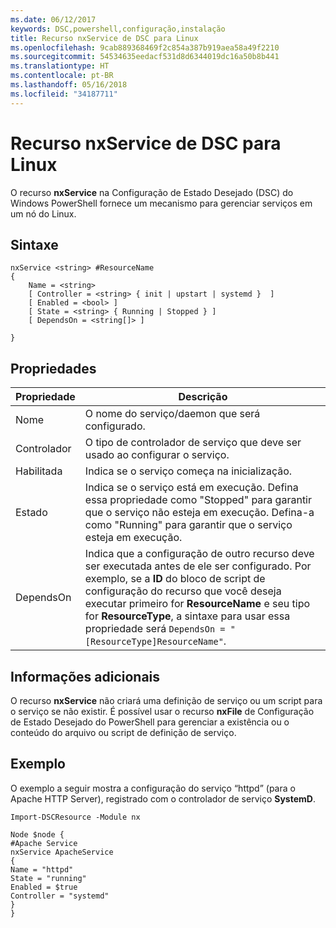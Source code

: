 ```yaml
---
ms.date: 06/12/2017
keywords: DSC,powershell,configuração,instalação
title: Recurso nxService de DSC para Linux
ms.openlocfilehash: 9cab889368469f2c854a387b919aea58a49f2210
ms.sourcegitcommit: 54534635eedacf531d8d6344019dc16a50b8b441
ms.translationtype: HT
ms.contentlocale: pt-BR
ms.lasthandoff: 05/16/2018
ms.locfileid: "34187711"
---
```

# <a name="dsc-for-linux-nxservice-resource"></a>Recurso nxService de DSC para Linux

O recurso **nxService** na Configuração de Estado Desejado (DSC) do Windows PowerShell fornece um mecanismo para gerenciar serviços em um nó do Linux.

## <a name="syntax"></a>Sintaxe

```
nxService <string> #ResourceName
{
    Name = <string>
    [ Controller = <string> { init | upstart | systemd }  ]
    [ Enabled = <bool> ]
    [ State = <string> { Running | Stopped } ]
    [ DependsOn = <string[]> ]

}
```

## <a name="properties"></a>Propriedades
|  Propriedade |  Descrição |
|---|---|
| Nome| O nome do serviço/daemon que será configurado.|
| Controlador| O tipo de controlador de serviço que deve ser usado ao configurar o serviço.|
| Habilitada| Indica se o serviço começa na inicialização.|
| Estado| Indica se o serviço está em execução. Defina essa propriedade como "Stopped" para garantir que o serviço não esteja em execução. Defina-a como "Running" para garantir que o serviço esteja em execução.|
| DependsOn | Indica que a configuração de outro recurso deve ser executada antes de ele ser configurado. Por exemplo, se a **ID** do bloco de script de configuração do recurso que você deseja executar primeiro for **ResourceName** e seu tipo for **ResourceType**, a sintaxe para usar essa propriedade será `DependsOn = "[ResourceType]ResourceName"`.|


## <a name="additional-information"></a>Informações adicionais

O recurso **nxService** não criará uma definição de serviço ou um script para o serviço se não existir. É possível usar o recurso **nxFile** de Configuração de Estado Desejado do PowerShell para gerenciar a existência ou o conteúdo do arquivo ou script de definição de serviço.

## <a name="example"></a>Exemplo

O exemplo a seguir mostra a configuração do serviço “httpd” (para o Apache HTTP Server), registrado com o controlador de serviço **SystemD**.

```
Import-DSCResource -Module nx

Node $node {
#Apache Service
nxService ApacheService
{
Name = "httpd"
State = "running"
Enabled = $true
Controller = "systemd"
}
}
```
